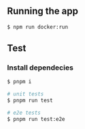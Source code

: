 ## Running the app

```bash
$ npm run docker:run
```

## Test

### Install dependecies

```bash
$ pnpm i
```

```bash
# unit tests
$ pnpm run test

# e2e tests
$ pnpm run test:e2e

```

